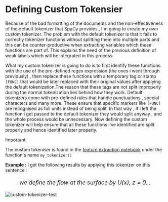 # Defining Custom Tokensier 

Because of the bad formatting of the documents and the non-effectiveness of the default tokenizer that SpaCy provides , I'm going to create my own custom tokenizer. The problem with the default tokenizer is that it fails to correctly tokenizer functions without splitting them into multiple parts and this can be counter-productive when extracting variables which these functions are part of. This explains the need of the previous definition of weak labels which will be integrated in this process. 

What my custom tokenizer is going to do is to first identify these functions with the use of the pre-defined regex expression (the ones i went through previously) , then replace these functions with a temporary tag or stamp `[FUNC]` that would be later replaced with their original values after applying the default tokenization.The reason that these tags are not split improperly during the normal tokenization lies behind how they work. Default tokenizers come with pre-defined rules that handle punctuations , special characters and many more. These ensure that specific markers like `[FUNC]` are recognised as full units instead of being split. In that way , if i left the function i get passed to the default tokenizer they would split anyway , and the whole process would be unnecessary. Now defining the custom tokenizer will help ensure that all these functions i've identified are split properly and hence identified later properly. 

> [!IMPORTANT]  
> The custom tokeniser is found in the [feature extraction notebook](notebooks/feature_extraction.ipynb) under the function's name `my_tokenizer()`

**Example :** I get the following results by applying this tokenizer on this sentence : 

<p align="center" style="font-size:18px;"><i>we deﬁne the ﬂow at the surface by U(x), z = 0...</i></p>


![custom-tokenizer-test](https://github.com/user-attachments/assets/6c94eeaa-e248-4d0a-bc4e-3400c9c4e186)

